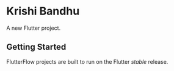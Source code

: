 # Krishi Bandhu

A new Flutter project.

## Getting Started

FlutterFlow projects are built to run on the Flutter _stable_ release.
